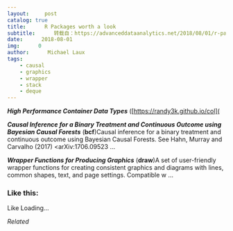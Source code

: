 ```yaml
---
layout:     post
catalog: true
title:      R Packages worth a look
subtitle:      转载自：https://advanceddataanalytics.net/2018/08/01/r-packages-worth-a-look-1229/
date:      2018-08-01
img:      0
author:      Michael Laux
tags:
    - causal
    - graphics
    - wrapper
    - stack
    - deque
---
```


***High Performance Container Data Types*** ([https://randy3k.github.io/col](

***Causal Inference for a Binary Treatment and Continuous Outcome using Bayesian Causal Forests*** (**bcf**)Causal inference for a binary treatment and continuous outcome using Bayesian Causal Forests. See Hahn, Murray and Carvalho (2017) <arXiv:1706.09523 …

***Wrapper Functions for Producing Graphics*** (**draw**)A set of user-friendly wrapper functions for creating consistent graphics and diagrams with lines, common shapes, text, and page settings. Compatible w …





### Like this:

Like Loading...


*Related*

